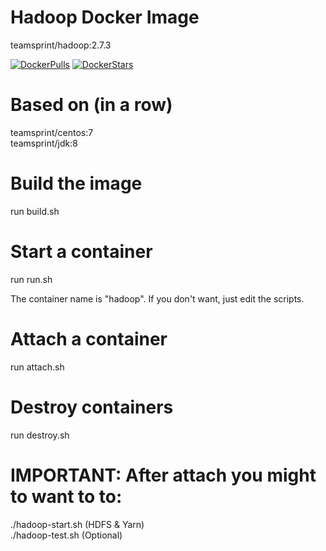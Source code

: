 # Hadoop Docker Image

teamsprint/hadoop:2.7.3

[![DockerPulls](https://img.shields.io/docker/pulls/teamsprint/docker-hadoop.svg)](https://registry.hub.docker.com/u/teamsprint/docker-hadoop/)
[![DockerStars](https://img.shields.io/docker/stars/teamsprint/docker-hadoop.svg)](https://registry.hub.docker.com/u/teamsprint/docker-hadoop/)

# Based on (in a row)

teamsprint/centos:7<br/>
teamsprint/jdk:8<br/>

# Build the image

run build.sh

# Start a container

run run.sh

The container name is "hadoop". If you don't want, just edit the scripts.

# Attach a container

run attach.sh

# Destroy containers

run destroy.sh

# IMPORTANT: After attach you might to want to to:
./hadoop-start.sh (HDFS & Yarn)<br/>
./hadoop-test.sh (Optional)<br/>

